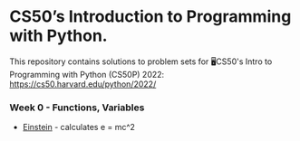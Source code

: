 # CS50’s Introduction to Programming with Python.


This repository contains solutions to problem sets for 🖥️CS50's Intro to Programming with Python (CS50P) 2022: https://cs50.harvard.edu/python/2022/


### Week 0 - Functions, Variables
- [Einstein](https://github.com/KTurau/cs50python/blob/main/pset0%20-%20functions%20and%20variables/einstein.py) - calculates e = mc^2
